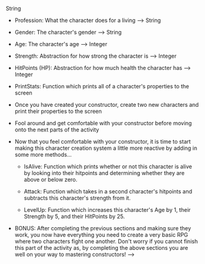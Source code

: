 <!-- # **Instructions**

* Over the course of this activity you are going to be using constructors to create simplistic characters for use within a very basic Roleplaying Game (RPG) -->



<!-- * Each character created using your constructor should have the following properties...

  * Name: The character's name --> String

  * Profession: What the character does for a living --> String

  * Gender: The character's gender --> String

  * Age: The character's age --> Integer

  * Strength: Abstraction for how strong the character is --> Integer

  * HitPoints (HP): Abstraction for how much health the character has --> Integer

  * PrintStats: Function which prints all of a character's properties to the screen

  * Once you have created your constructor, create two new characters and print their properties to the screen

  * Fool around and get comfortable with your constructor before moving onto the next parts of the activity

* Now that you feel comfortable with your constructor, it is time to start making this character creation system a little more reactive by adding in some more methods...

  * IsAlive: Function which prints whether or not this character is alive by looking into their hitpoints and determining whether they are above or below zero.

  * Attack: Function which takes in a second character's hitpoints and subtracts this character's strength from it.

  * LevelUp: Function which increases this character's Age by 1, their Strength by 5, and their HitPoints by 25.

* BONUS: After completing the previous sections and making sure they work, you now have everything you need to create a very basic RPG where two characters fight one another. Don't worry if you cannot finish this part of the activity as, by completing the above sections you are well on your way to mastering constructors! -->
